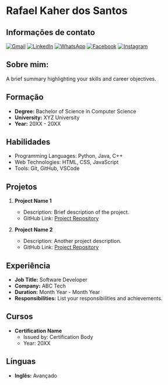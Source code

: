 # Rafael Kaher dos Santos

## Informações de contato

<p align="left">
  <a href="#" title="Gmail">
  <img src="https://img.shields.io/badge/-Gmail-FF0000?style=flat-square&labelColor=FF0000&logo=gmail&logoColor=white&link=LINK-DO-SEU-GMAIL" alt="Gmail"/></a>
  <a href="#" title="LinkedIn">
  <img src="https://img.shields.io/badge/-Linkedin-0e76a8?style=flat-square&logo=Linkedin&logoColor=white&link=LINK-DO-SEU-LINKEDIN" alt="LinkedIn"/></a>
  <a href="#" title="WhatsApp">
  <img src="https://img.shields.io/badge/-WhatsApp-25d366?style=flat-square&labelColor=25d366&logo=whatsapp&logoColor=white&link=API-DO-SEU-WHATSAPP" alt="WhatsApp"/></a>
  <a href="#" title="Facebook">
  <img src="https://img.shields.io/badge/-Facebook-3b5998?style=flat-square&labelColor=3b5998&logo=facebook&logoColor=white&link=LINK-DO-SEU-FACEBOOK" alt="Facebook"/></a>
  <a href="#" title="Instagram">
  <img src="https://img.shields.io/badge/-Instagram-DF0174?style=flat-square&labelColor=DF0174&logo=instagram&logoColor=white&link=LINK-DO-SEU-INSTAGRAM" alt="Instagram"/></a>
</p>

## Sobre mim:
A brief summary highlighting your skills and career objectives.

## Formação
- **Degree:** Bachelor of Science in Computer Science
- **University:** XYZ University
- **Year:** 20XX - 20XX

## Habilidades
- Programming Languages: Python, Java, C++
- Web Technologies: HTML, CSS, JavaScript
- Tools: Git, GitHub, VSCode

## Projetos
1. **Project Name 1**
   - Description: Brief description of the project.
   - GitHub Link: [Project Repository](https://github.com/yourprofile/project1)

2. **Project Name 2**
   - Description: Another project description.
   - GitHub Link: [Project Repository](https://github.com/yourprofile/project2)

## Experiência
- **Job Title:** Software Developer
- **Company:** ABC Tech
- **Duration:** Month Year - Month Year
- **Responsibilities:** List your responsibilities and achievements.

## Cursos
- **Certification Name**
  - Issued by: Certification Body
  - Year: 20XX

## Línguas
- **Inglês:** Avançado 

